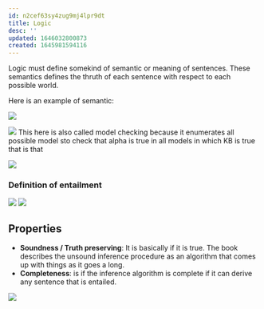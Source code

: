 ```yaml
---
id: n2cef63sy4zug9mj4lpr9dt
title: Logic
desc: ''
updated: 1646032800873
created: 1645981594116
---
```

Logic must define somekind of semantic or meaning of sentences. These semantics defines the thruth of each sentence with respect to each possible world. 

Here is an example of semantic:

![](/assets/images/2022-02-27-18-17-49.png)

![](/assets/images/2022-02-27-18-20-24.png)
This here is also called model checking because it enumerates all possible model sto check that alpha is true in all models in which KB is true that is that

![](/assets/images/2022-02-27-18-27-37.png)

### Definition of entailment
![](/assets/images/2022-02-27-18-23-08.png)
![](/assets/images/2022-02-27-18-23-22.png)

## Properties
- **Soundness / Truth preserving**:
    It is basically if it is true. The book describes the unsound inference procedure as an algorithm that comes up with things as it goes a long.
- **Completeness**:
    is if the inference algorithm is complete if it can derive any sentence that is entailed. 

![](/assets/images/2022-02-28-08-19-59.png)